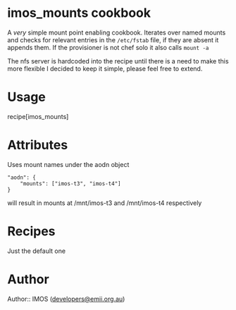 # imos_mounts cookbook

A _very_ simple mount point enabling cookbook. Iterates over named mounts and checks for relevant entries in
the ```/etc/fstab``` file, if they are absent it appends them. If the provisioner is not chef solo it also
calls ```mount -a```

The nfs server is hardcoded into the recipe
until there is a need to make this more flexible I decided to keep it simple, please feel free to extend.

# Usage
recipe[imos_mounts]

# Attributes
Uses mount names under the aodn object

```
"aodn": {
    "mounts": ["imos-t3", "imos-t4"]
}
```

will result in mounts at /mnt/imos-t3 and /mnt/imos-t4 respectively

# Recipes
Just the default one

# Author

Author:: IMOS (<developers@emii.org.au>)
